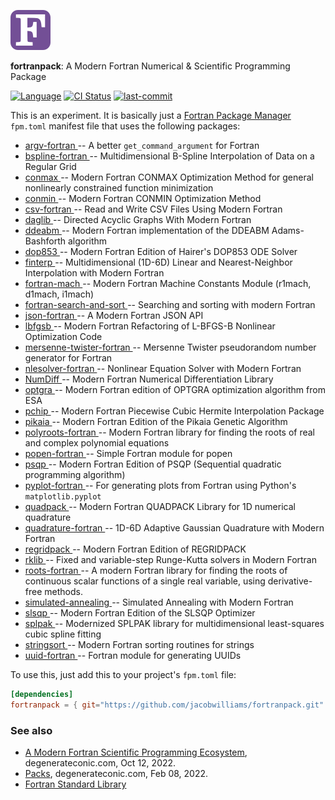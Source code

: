 ![logo](media/fortran_logo_64x64.png)

**fortranpack**: A Modern Fortran Numerical & Scientific Programming Package

[![Language](https://img.shields.io/badge/-Fortran-734f96?logo=fortran&logoColor=white)](https://github.com/topics/fortran)
[![CI Status](https://github.com/jacobwilliams/fortranpack/actions/workflows/CI.yml/badge.svg)](https://github.com/jacobwilliams/fortranpack/actions)
[![last-commit](https://img.shields.io/github/last-commit/jacobwilliams/fortranpack)](https://github.com/jacobwilliams/fortranpack/commits/master)
<!-- [![GitHub release](https://img.shields.io/github/release/jacobwilliams/fortranpack.svg)](https://github.com/jacobwilliams/fortranpack/releases/latest) -->
<!-- [![codecov](https://codecov.io/gh/jacobwilliams/fortranpack/branch/master/graph/badge.svg)](https://codecov.io/gh/jacobwilliams/fortranpack) -->


This is an experiment. It is basically just a [Fortran Package Manager](https://fpm.fortran-lang.org) `fpm.toml` manifest file that uses the following packages:

 * [argv-fortran             ](https://github.com/jacobwilliams/argv-fortran) -- A better `get_command_argument` for Fortran
 * [bspline-fortran          ](https://github.com/jacobwilliams/bspline-fortran) -- Multidimensional B-Spline Interpolation of Data on a Regular Grid
 * [conmax                   ](https://github.com/jacobwilliams/conmax) -- Modern Fortran CONMAX Optimization Method for general nonlinearly constrained function minimization
 * [conmin                   ](https://github.com/jacobwilliams/conmin) -- Modern Fortran CONMIN Optimization Method
 * [csv-fortran              ](https://github.com/jacobwilliams/csv-fortran) -- Read and Write CSV Files Using Modern Fortran
 * [daglib                   ](https://github.com/jacobwilliams/daglib) -- Directed Acyclic Graphs With Modern Fortran
 * [ddeabm                   ](https://github.com/jacobwilliams/ddeabm) -- Modern Fortran implementation of the DDEABM Adams-Bashforth algorithm
 * [dop853                   ](https://github.com/jacobwilliams/dop853) -- Modern Fortran Edition of Hairer's DOP853 ODE Solver
 * [finterp                  ](https://github.com/jacobwilliams/finterp) -- Multidimensional (1D-6D) Linear and Nearest-Neighbor Interpolation with Modern Fortran
 * [fortran-mach             ](https://github.com/jacobwilliams/fortran-mach) -- Modern Fortran Machine Constants Module (r1mach, d1mach, i1mach)
 * [fortran-search-and-sort  ](https://github.com/jacobwilliams/fortran-search-and-sort) -- Searching and sorting with modern Fortran
 * [json-fortran             ](https://github.com/jacobwilliams/json-fortran) -- A Modern Fortran JSON API
 * [lbfgsb                   ](https://github.com/jacobwilliams/lbfgsb) -- Modern Fortran Refactoring of L-BFGS-B Nonlinear Optimization Code
 * [mersenne-twister-fortran ](https://github.com/jacobwilliams/mersenne-twister-fortran) -- Mersenne Twister pseudorandom number generator for Fortran
 * [nlesolver-fortran        ](https://github.com/jacobwilliams/nlesolver-fortran) -- Nonlinear Equation Solver with Modern Fortran
 * [NumDiff                  ](https://github.com/jacobwilliams/NumDiff) -- Modern Fortran Numerical Differentiation Library
 * [optgra                   ](https://github.com/jacobwilliams/optgra) -- Modern Fortran edition of OPTGRA optimization algorithm from ESA
 * [pchip                    ](https://github.com/jacobwilliams/PCHIP) -- Modern Fortran Piecewise Cubic Hermite Interpolation Package
 * [pikaia                   ](https://github.com/jacobwilliams/pikaia) -- Modern Fortran Edition of the Pikaia Genetic Algorithm
 * [polyroots-fortran        ](https://github.com/jacobwilliams/polyroots-fortran) -- Modern Fortran library for finding the roots of real and complex polynomial equations
 * [popen-fortran            ](https://github.com/jacobwilliams/popen-fortran) -- Simple Fortran module for popen
 * [psqp                     ](https://github.com/jacobwilliams/psqp) -- Modern Fortran Edition of PSQP (Sequential quadratic programming algorithm)
 * [pyplot-fortran           ](https://github.com/jacobwilliams/pyplot-fortran) -- For generating plots from Fortran using Python's `matplotlib.pyplot`
 * [quadpack                 ](https://github.com/jacobwilliams/quadpack) -- Modern Fortran QUADPACK Library for 1D numerical quadrature
 * [quadrature-fortran       ](https://github.com/jacobwilliams/quadrature-fortran) -- 1D-6D Adaptive Gaussian Quadrature with Modern Fortran
 * [regridpack               ](https://github.com/jacobwilliams/regridpack) -- Modern Fortran Edition of REGRIDPACK
 * [rklib                    ](https://github.com/jacobwilliams/rklib) -- Fixed and variable-step Runge-Kutta solvers in Modern Fortran
 * [roots-fortran            ](https://github.com/jacobwilliams/roots-fortran) -- A modern Fortran library for finding the roots of continuous scalar functions of a single real variable, using derivative-free methods.
 * [simulated-annealing      ](https://github.com/jacobwilliams/simulated-annealing) -- Simulated Annealing with Modern Fortran
 * [slsqp                    ](https://github.com/jacobwilliams/slsqp) -- Modern Fortran Edition of the SLSQP Optimizer
 * [splpak                   ](https://github.com/jacobwilliams/splpak) -- Modernized SPLPAK library for multidimensional least-squares cubic spline fitting
 * [stringsort               ](https://github.com/jacobwilliams/stringsort) -- Modern Fortran sorting routines for strings
 * [uuid-fortran             ](https://github.com/jacobwilliams/uuid-fortran) -- Fortran module for generating UUIDs

To use this, just add this to your project's `fpm.toml` file:

```toml
[dependencies]
fortranpack = { git="https://github.com/jacobwilliams/fortranpack.git" }
```

### See also

* [A Modern Fortran Scientific Programming Ecosystem](https://degenerateconic.com/a-modern-fortran-scientific-programming-ecosystem.html), degenerateconic.com, Oct 12, 2022.
* [Packs](https://degenerateconic.com/packs.html), degenerateconic.com, Feb 08, 2022.
* [Fortran Standard Library](https://github.com/fortran-lang/stdlib)